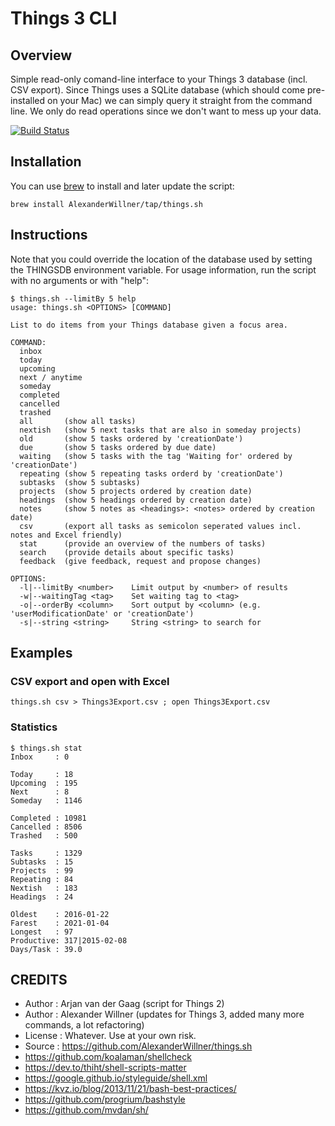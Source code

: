# Things 3 CLI

## Overview

Simple read-only comand-line interface to your Things 3 database (incl. CSV export). Since Things uses a SQLite database (which should come pre-installed on your Mac) we can simply query it straight from the command line. We only do read operations since we don't want to mess up your data.

[![Build Status](https://travis-ci.org/AlexanderWillner/things.sh.svg?branch=master)](https://travis-ci.org/AlexanderWillner/things.sh)

## Installation

You can use [brew](https://brew.sh) to install and later update the script:

```brew install AlexanderWillner/tap/things.sh```

## Instructions

Note that you could override the location of the database used by setting the THINGSDB environment variable. For usage information, run the script with no arguments or with "help":

```
$ things.sh --limitBy 5 help
usage: things.sh <OPTIONS> [COMMAND]

List to do items from your Things database given a focus area.

COMMAND:
  inbox
  today
  upcoming
  next / anytime
  someday
  completed
  cancelled
  trashed
  all       (show all tasks)
  nextish   (show 5 next tasks that are also in someday projects)
  old       (show 5 tasks ordered by 'creationDate')
  due       (show 5 tasks ordered by due date)
  waiting   (show 5 tasks with the tag 'Waiting for' ordered by 'creationDate')
  repeating (show 5 repeating tasks orderd by 'creationDate')
  subtasks  (show 5 subtasks)
  projects  (show 5 projects ordered by creation date)
  headings  (show 5 headings ordered by creation date)
  notes     (show 5 notes as <headings>: <notes> ordered by creation date)
  csv       (export all tasks as semicolon seperated values incl. notes and Excel friendly)
  stat      (provide an overview of the numbers of tasks)
  search    (provide details about specific tasks)
  feedback  (give feedback, request and propose changes)

OPTIONS:
  -l|--limitBy <number>    Limit output by <number> of results
  -w|--waitingTag <tag>    Set waiting tag to <tag>
  -o|--orderBy <column>    Sort output by <column> (e.g. 'userModificationDate' or 'creationDate')
  -s|--string <string>     String <string> to search for
```

## Examples 

### CSV export and open with Excel

```things.sh csv > Things3Export.csv ; open Things3Export.csv```

### Statistics

```
$ things.sh stat
Inbox     : 0

Today     : 18
Upcoming  : 195
Next      : 8
Someday   : 1146

Completed : 10981
Cancelled : 8506
Trashed   : 500

Tasks     : 1329
Subtasks  : 15
Projects  : 99
Repeating : 84
Nextish   : 183
Headings  : 24

Oldest    : 2016-01-22
Farest    : 2021-01-04
Longest   : 97
Productive: 317|2015-02-08
Days/Task : 39.0
```

## CREDITS
 * Author   : Arjan van der Gaag (script for Things 2)
 * Author   : Alexander Willner (updates for Things 3, added many more commands, a lot refactoring)
 * License  : Whatever. Use at your own risk.
 * Source   : https://github.com/AlexanderWillner/things.sh
 * https://github.com/koalaman/shellcheck
 * https://dev.to/thiht/shell-scripts-matter
 * https://google.github.io/styleguide/shell.xml
 * https://kvz.io/blog/2013/11/21/bash-best-practices/
 * https://github.com/progrium/bashstyle
 * https://github.com/mvdan/sh/